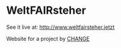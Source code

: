 # WeltFAIRsteher

See it live at: http://www.weltfairsteher.jetzt

Website for a project by [CHANGE](http://www.chancengestalten.de/)

